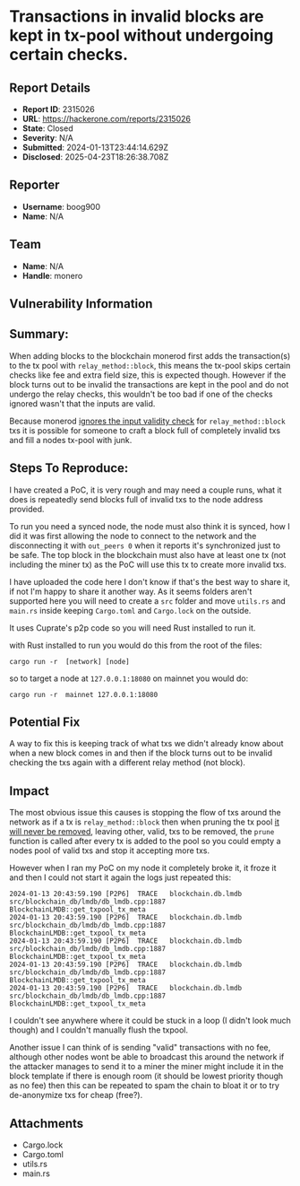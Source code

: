 # Transactions in invalid blocks are kept in tx-pool without undergoing certain checks.

## Report Details
- **Report ID**: 2315026
- **URL**: https://hackerone.com/reports/2315026
- **State**: Closed
- **Severity**: N/A
- **Submitted**: 2024-01-13T23:44:14.629Z
- **Disclosed**: 2025-04-23T18:26:38.708Z

## Reporter
- **Username**: boog900
- **Name**: N/A

## Team
- **Name**: N/A
- **Handle**: monero

## Vulnerability Information
## Summary:
When adding blocks to the blockchain monerod first adds the transaction(s) to the tx pool with `relay_method::block`, this means the tx-pool skips certain checks like fee and extra field size, this is expected though. However if the block turns out to be invalid the transactions are kept in the pool and do not undergo the relay checks, this wouldn't be too bad if one of the checks ignored wasn't that the inputs are valid.

Because monerod [ignores the input validity check](https://github.com/monero-project/monero/blob/ac02af92867590ca80b2779a7bbeafa99ff94dcb/src/cryptonote_core/tx_pool.cpp#L274) for `relay_method::block` txs it is possible for someone to craft a block full of completely invalid txs and fill a nodes tx-pool with junk.

## Steps To Reproduce:

I have created a PoC, it is very rough and may need a couple runs, what it does is repeatedly send blocks full of invalid txs to the node address provided. 

To run you need a synced node, the node must also think it is synced, how I did it was first allowing the node to connect to the network and the disconnecting it with `out_peers 0` when it reports it's synchronized just to be safe. The top block in the blockchain must also have at least one tx (not including the miner tx) as the PoC will use this tx to create more invalid txs.

I have uploaded the code here I don't know if that's the best way to share it, if not I'm happy to share it another way. As it seems folders aren't supported here you will need to create a `src` folder and move `utils.rs` and `main.rs` inside keeping `Cargo.toml` and `Cargo.lock` on the outside.

It uses Cuprate's p2p code so you will need Rust installed to run it. 

with Rust installed to run you would do this from the root of the files:

```
cargo run -r  [network] [node]
```
so to target a node at `127.0.0.1:18080` on mainnet you would do:

```
cargo run -r  mainnet 127.0.0.1:18080
```
## Potential Fix

A way to fix this is keeping track of what txs we didn't already know about when a new block comes in and then if the block turns out to be invalid checking the txs again with a different relay method (not block).

## Impact

The most obvious issue this causes is stopping the flow of txs around the network as if a tx is `relay_method::block` then when pruning the tx pool [it will never be removed](https://github.com/monero-project/monero/blob/ac02af92867590ca80b2779a7bbeafa99ff94dcb/src/cryptonote_core/tx_pool.cpp#L465), leaving other, valid, txs to be removed, the `prune` function is called after every tx is added to the pool so you could empty a nodes pool of valid txs and stop it accepting more txs.

However when I ran my PoC on my node it completely broke it, it froze it and then I could not start it again the logs just repeated this:

```
2024-01-13 20:43:59.190	[P2P6]	TRACE	blockchain.db.lmdb	src/blockchain_db/lmdb/db_lmdb.cpp:1887	BlockchainLMDB::get_txpool_tx_meta
2024-01-13 20:43:59.190	[P2P6]	TRACE	blockchain.db.lmdb	src/blockchain_db/lmdb/db_lmdb.cpp:1887	BlockchainLMDB::get_txpool_tx_meta
2024-01-13 20:43:59.190	[P2P6]	TRACE	blockchain.db.lmdb	src/blockchain_db/lmdb/db_lmdb.cpp:1887	BlockchainLMDB::get_txpool_tx_meta
2024-01-13 20:43:59.190	[P2P6]	TRACE	blockchain.db.lmdb	src/blockchain_db/lmdb/db_lmdb.cpp:1887	BlockchainLMDB::get_txpool_tx_meta
2024-01-13 20:43:59.190	[P2P6]	TRACE	blockchain.db.lmdb	src/blockchain_db/lmdb/db_lmdb.cpp:1887	BlockchainLMDB::get_txpool_tx_meta
``` 
I couldn't see anywhere where it could be stuck in a loop (I didn't look much though) and I couldn't manually flush the txpool.


Another issue I can think of is sending "valid" transactions with no fee, although other nodes wont be able to broadcast this around the network if the attacker manages to send it to a miner the miner might include it in the block template if there is enough room (it should be lowest priority though as no fee) then this can be repeated to spam the chain to bloat it or to try de-anonymize txs for cheap (free?).

## Attachments
- Cargo.lock
- Cargo.toml
- utils.rs
- main.rs
